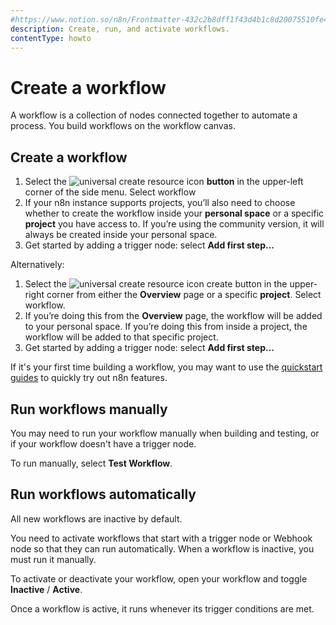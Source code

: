 ```yaml
---
#https://www.notion.so/n8n/Frontmatter-432c2b8dff1f43d4b1c8d20075510fe4
description: Create, run, and activate workflows.
contentType: howto
---
```


# Create a workflow

A workflow is a collection of nodes connected together to automate a process. You build workflows on the workflow canvas.

## Create a workflow

1. Select the <span class="inline-image">![universal create resource icon](/_images/common-icons/universal-resource-button.png)</span> **button** in the upper-left corner of the side menu. Select workflow
2. If your n8n instance supports projects, you’ll also need to choose whether to create the workflow inside your **personal space** or a specific **project** you have access to. If you’re using the community version, it will always be created inside your personal space.
3. Get started by adding a trigger node: select **Add first step...**

Alternatively:

1. Select the  <span class="inline-image">![universal create resource icon](/_images/common-icons/universal-resource-button.png)</span> create button in the upper-right corner from either the **Overview** page or a specific **project**. Select workflow.
2. If you’re doing this from the **Overview** page, the workflow will be added to your personal space. If you’re doing this from inside a project, the workflow will be added to that specific project.
3. Get started by adding a trigger node: select **Add first step...**

If it's your first time building a workflow, you may want to use the [quickstart guides](/try-it-out/) to quickly try out n8n features.

## Run workflows manually

You may need to run your workflow manually when building and testing, or if your workflow doesn't have a trigger node. 

To run manually, select **Test Workflow**.

## Run workflows automatically

All new workflows are inactive by default.

You need to activate workflows that start with a trigger node or Webhook node so that they can run automatically. When a workflow is inactive, you must run it manually.

To activate or deactivate your workflow, open your workflow and toggle **Inactive** / **Active**.

Once a workflow is active, it runs whenever its trigger conditions are met.
